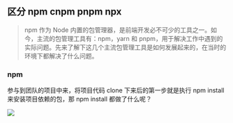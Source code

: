 ## 区分 npm cnpm pnpm npx

> npm 作为 Node 内置的包管理器，是前端开发必不可少的工具之一。如今，主流的包管理工具有：npm，yarn 和 pnpm，用于解决工作中遇到的实际问题。先来了解下这几个主流包管理工具是如何发展起来的，在当时的环境下都解决了什么问题。

### npm 

参与到团队的项目中来，将项目代码 clone 下来后的第一步就是执行 npm install 来安装项目依赖的包，那 npm install 都做了什么呢？

![](https://p3-juejin.byteimg.com/tos-cn-i-k3u1fbpfcp/1a15bd47e5e940e686801feac038e94b~tplv-k3u1fbpfcp-zoom-in-crop-mark:3024:0:0:0.awebp?)






